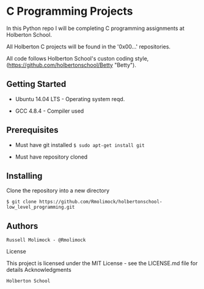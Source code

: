 # C Programming Projects 

In this Python repo I will be completing C programming assignments at Holberton School.

All Holberton C projects will be found in the '0x00...' repositories.

All code follows Holberton School's custon coding style, (https://github.com/holbertonschool/Betty "Betty").

## Getting Started

*    Ubuntu 14.04 LTS - Operating system reqd.

*    GCC 4.8.4 - Compiler used

## Prerequisites

*    Must have git installed
`$ sudo apt-get install git`

*    Must have repository cloned

## Installing

Clone the repository into a new directory

`$ git clone https://github.com/Rmolimock/holbertonschool-low_level_programming.git`

## Authors

    Russell Molimock - @Rmolimock

 License

This project is licensed under the MIT License - see the LICENSE.md file for details
 Acknowledgments

    Holberton School
